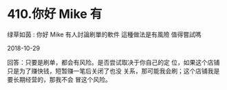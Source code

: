 # 410.你好 Mike 有

绿草如茵 : 你好 Mike 有人討論刷單的軟件 這種做法是有風險 值得嘗試嗎

2018-10-29

回答：只要是刷单，都会有风险。是否尝试取决于你自己的定 位，如果这个店铺只是为了赚快钱，短暂赚一笔后关闭了也没 关系，那可能我会刷；这个店铺我是要长期经营的，那我不会 冒这个风险。